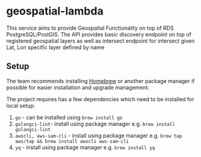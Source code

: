 # geospatial-lambda

This service aims to provide Geospatial Functionality on top of RDS PostgreSQL/PostGIS. The API provides basic
discovery endpoint on top of registered geospatial layers as well as intersect endpoint for intersect given Lat, Lon
specific layer defined by name

## Setup
The team recommends installing [Homebrew](https://brew.sh/) or another package manager
if possible for easier installation and upgrade management.

The project requires has a few dependencies which need to be installed for local setup:
1. `go` - can be installed using `brew install go`
1. `golangci-lint`- install using package manager e.g. `brew install golangci-lint`
1. `awscli, aws-sam-cli` - install using package manager e.g. `brew tap aws/tap && brew install awscli aws-sam-cli`
1. `yq` - install using package manager e.g. `brew install yq`

